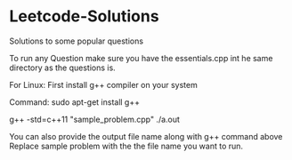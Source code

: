 # Leetcode-Solutions
Solutions to some popular questions



To run any Question make sure you have the essentials.cpp int he same directory as the questions is.

For Linux:
First install g++ compiler on your system

Command:
sudo apt-get install g++

g++ -std=c++11 "sample_problem.cpp"
./a.out

You can also provide the output file name along with g++ command above 
Replace sample problem with the the file name you want to run.
